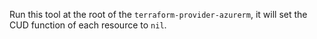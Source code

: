 Run this tool at the root of the `terraform-provider-azurerm`, it will set the CUD function of each resource to `nil`.

